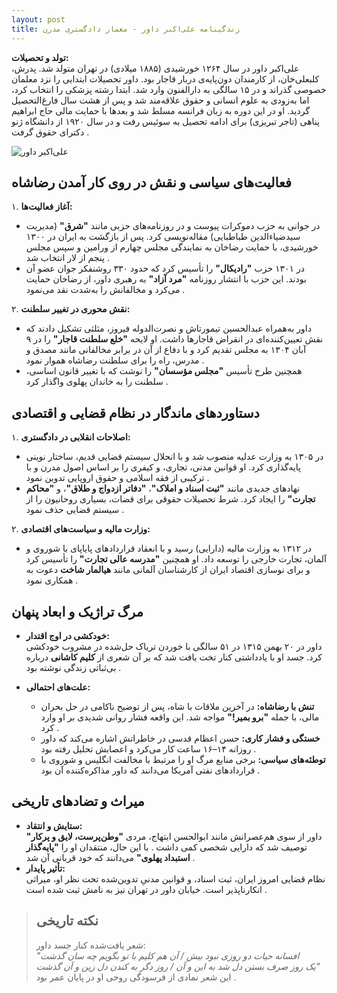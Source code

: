 ```yaml
---
layout: post
title: زندگینامه علی‌اکبر داور - معمار دادگستری مدرن
---
```


**تولد و تحصیلات:**  
علی‌اکبر داور در سال ۱۲۶۴ خورشیدی (۱۸۸۵ میلادی) در تهران متولد شد. پدرش، کلبعلی‌خان، از کارمندان دون‌پایه‌ی دربار قاجار بود. داور تحصیلات ابتدایی را نزد معلمان خصوصی گذراند و در ۱۵ سالگی به دارالفنون وارد شد. ابتدا رشته پزشکی را انتخاب کرد، اما به‌زودی به علوم انسانی و حقوق علاقه‌مند شد و پس از هشت سال فارغ‌التحصیل گردید. او در این دوره به زبان فرانسه مسلط شد و بعدها با حمایت مالی حاج ابراهیم پناهی (تاجر تبریزی) برای ادامه تحصیل به سوئیس رفت و در سال ۱۹۲۰ از دانشگاه ژنو دکترای حقوق گرفت .  

![علی‌اکبر داور](https://indexes.ir/biography/ali-akbar-davar.jog)

## فعالیت‌های سیاسی و نقش در روی کار آمدن رضاشاه  
۱. **آغاز فعالیت‌ها:**  
   - در جوانی به حزب دموکرات پیوست و در روزنامه‌های حزبی مانند **"شرق"** (مدیریت سیدضیاءالدین طباطبایی) مقاله‌نویسی کرد. پس از بازگشت به ایران در ۱۳۰۰ خورشیدی، با حمایت رضاخان به نمایندگی مجلس چهارم از ورامین و سپس مجلس پنجم از لار انتخاب شد .  
   - در ۱۳۰۱ حزب **"رادیکال"** را تأسیس کرد که حدود ۳۳۰ روشنفکر جوان عضو آن بودند. این حزب با انتشار روزنامه **"مرد آزاد"** به رهبری داور، از رضاخان حمایت می‌کرد و مخالفانش را به‌شدت نقد می‌نمود .  

۲. **نقش محوری در تغییر سلطنت:**  
   - داور به‌همراه عبدالحسین تیمورتاش و نصرت‌الدوله فیروز، مثلثی تشکیل دادند که نقش تعیین‌کننده‌ای در انقراض قاجارها داشت. او لایحه **"خلع سلطنت قاجار"** را در ۹ آبان ۱۳۰۴ به مجلس تقدیم کرد و با دفاع از آن در برابر مخالفانی مانند مصدق و مدرس، راه را برای سلطنت رضاشاه هموار نمود .  
   - همچنین طرح تأسیس **"مجلس مؤسسان"** را نوشت که با تغییر قانون اساسی، سلطنت را به خاندان پهلوی واگذار کرد .  

## دستاوردهای ماندگار در نظام قضایی و اقتصادی  
۱. **اصلاحات انقلابی در دادگستری:**  
   - در ۱۳۰۵ به وزارت عدلیه منصوب شد و با انحلال سیستم قضایی قدیم، ساختار نوینی پایه‌گذاری کرد. او قوانین مدنی، تجاری، و کیفری را بر اساس اصول مدرن و با ترکیبی از فقه اسلامی و حقوق اروپایی تدوین نمود .  
   - نهادهای جدیدی مانند **"ثبت اسناد و املاک"**، **"دفاتر ازدواج و طلاق"**، و **"محاکم تجارت"** را ایجاد کرد. شرط تحصیلات حقوقی برای قضات، بسیاری روحانیون را از سیستم قضایی حذف نمود .  

۲. **وزارت مالیه و سیاست‌های اقتصادی:**  
   - در ۱۳۱۲ به وزارت مالیه (دارایی) رسید و با انعقاد قراردادهای پایاپای با شوروی و آلمان، تجارت خارجی را توسعه داد. او همچنین **"مدرسه عالی تجارت"** را تأسیس کرد و برای نوسازی اقتصاد ایران از کارشناسان آلمانی مانند **هیالمار شاخت** دعوت به همکاری نمود .  

## مرگ تراژیک و ابعاد پنهان  
- **خودکشی در اوج اقتدار:**  
  داور در ۲۰ بهمن ۱۳۱۵ در ۵۱ سالگی با خوردن تریاک حل‌شده در مشروب خودکشی کرد. جسد او با یادداشتی کنار تخت یافت شد که بر آن شعری از **کلیم کاشانی** درباره بی‌ثباتی زندگی نوشته بود .  

- **علت‌های احتمالی:**  
  - **تنش با رضاشاه:** در آخرین ملاقات با شاه، پس از توضیح ناکامی در حل بحران مالی، با جمله **"برو بمیر!"** مواجه شد. این واقعه فشار روانی شدیدی بر او وارد کرد .  
  - **خستگی و فشار کاری:** حسن اعظام قدسی در خاطراتش اشاره می‌کند که داور روزانه ۱۴–۱۶ ساعت کار می‌کرد و اعصابش تحلیل رفته بود .  
  - **توطئه‌های سیاسی:** برخی منابع مرگ او را مرتبط با مخالفت انگلیس و شوروی با قراردادهای نفتی آمریکا می‌دانند که داور مذاکره‌کننده آن بود .  

## میراث و تضادهای تاریخی  
- **ستایش و انتقاد:**  
  داور از سوی هم‌عصرانش مانند ابوالحسن ابتهاج، مردی **"وطن‌پرست، لایق و پرکار"** توصیف شد که دارایی شخصی کمی داشت . با این حال، منتقدان او را **"پایه‌گذار استبداد پهلوی"** می‌دانند که خود قربانی آن شد .  
- **تأثیر پایدار:**  
  نظام قضایی امروز ایران، ثبت اسناد، و قوانین مدنیِ تدوین‌شده تحت نظر او، میراثی انکارناپذیر است. خیابان داور در تهران نیز به نامش ثبت شده است .  

> ## نکته تاریخی  
> شعر یافت‌شده کنار جسد داور:  
> *"افسانه حیات دو روزی نبود بیش / آن هم کلیم با تو بگویم چه سان گذشت*  
> *یک روز صرف بستن دل شد به این و آن / روز دگر به کندن دل زین و آن گذشت"*  
> این شعر نمادی از فرسودگی روحی او در پایان عمر بود .
